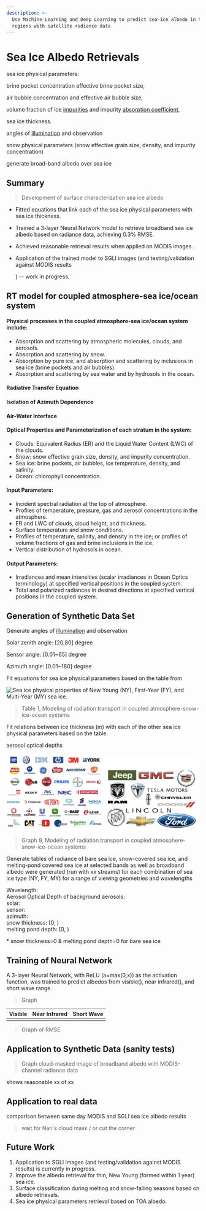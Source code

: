 ```yaml
---
description: >-
  Use Machine Learning and Deep Learning to predict sea-ice albedo in the polar
  regions with satellite radiance data
---
```


# Sea Ice Albedo Retrievals

sea ice physical parameters: 

brine pocket concentration effective brine pocket size, 

air bubble concentration and effective air bubble size, 

volume fraction of ice [impurities](https://www.sciencedirect.com/topics/physics-and-astronomy/impurities) and impurity [absorption coefficient](https://www.sciencedirect.com/topics/physics-and-astronomy/absorptivity),  

sea ice thickness.

angles of [illumination](https://www.sciencedirect.com/topics/chemistry/illumination) and observation





snow physical parameters \(snow effective grain size, density, and impurity concentration\)



generate broad-band albedo over sea ice

## Summary

> Development of surface characterization sea ice albedo

* Fitted equations that link each of the sea ice physical parameters with sea ice thickness.
* Trained a 3-layer Neural Network model to retrieve broadband sea ice albedo based on radiance data, achieving 0.3% RMSE.
* Achieved reasonable retrieval results when applied on MODIS images.
* Application of the trained model to SGLI images \(and testing/validation against MODIS results

  \) -- work in progress.

## RT model for coupled atmosphere-sea ice/ocean system

#### Physical processes in the coupled atmosphere-sea ice/ocean system include:

* Absorption and scattering by atmospheric molecules, clouds, and aerosols.
* Absorption and scattering by snow.
* Absorption by pure ice, and absorption and scattering by inclusions in sea ice \(brine pockets and air bubbles\).
* Absorption and scattering by sea water and by hydrosols in the ocean.

#### **Radiative Transfer Equation**

#### **Isolation of Azimuth Dependence**

#### **Air-Water Interface**

#### Optical Properties and Parameterization of each stratum in the system:

* Clouds: Equivalent Radius \(ER\) and the Liquid Water Content \(LWC\) of the clouds.
* Snow: snow effective grain size, density, and impurity concentration.
* Sea ice: brine pockets, air bubbles, ice temperature, density, and salinity. 
* Ocean: chlorophyll concentration.

#### Input Parameters:

* Incident spectral radiation at the top of atmosphere.
* Profiles of temperature, pressure, gas and aerosol concentrations in the atmosphere.
* ER and LWC of clouds, cloud height, and thickness.
* Surface temperature and snow conditions.
* Profiles of temperature, salinity, and density in the ice; or profiles of volume fractions of gas and brine inclusions in the ice.
* Vertical distribution of hydrosols in ocean.

#### Output Parameters:

* Irradiances and mean intensities \(scalar irradiances in Ocean Optics terminology\) at specified vertical positions in the coupled system.
* Total and polarized radiances in desired directions at specified vertical positions in the coupled system.

## Generation of Synthetic Data Set

Generate angles of [illumination](https://www.sciencedirect.com/topics/chemistry/illumination) and observation

Solar zenith angle: \[20,80\] degree

Sensor angle: \[0.01~65\] degree

Azimuth angle: \[0.01~180\] degree

Fit equations for sea ice physical parameters based on the table from 

![Sea ice physical properties of New Young \(NY\), First-Year \(FY\), and Multi-Year \(MY\) sea ice.](https://cdn.mathpix.com/snip/images/v9XMEDWr6v5Bi48phU5SOShg9pEZuGHdjm8WWy7Tg0A.original.fullsize.png)

> Table 1, Modeling of radiation transport in coupled atmosphere-snow-ice-ocean systems

Fit relations between ice thickness \(m\) with each of the other sea ice physical parameters based on the table. 

  
aerosol optical depths

![Comparison of ISIOP ISBRDF derived sea ice spectral albedos for New Young \(NY\), First-Year \(FY\)  ice for several ice thicknesses with observed spectral albedos.](.gitbook/assets/image%20%2867%29.png)

> Graph 9, Modeling of radiation transport in coupled atmosphere-snow-ice-ocean systems

Generate tables of radiance of bare sea ice, snow-covered sea ice, and melting-pond covered sea ice at selected bands as well as broadband albedo were generated \(run with xx streams\) for each combination of sea ice type \(NY, FY, MY\) for a range of viewing geometries and wavelengths

Wavelength:  
Aerosol Optical Depth of background aerosols:  
solar:  
sensor:  
azimuth:  
snow thickness: \[0, \)  
melting pond depth: \[0, \)   
  
\* snow thickness=0 & melting pond depth=0 for bare sea ice  
  


## Training of Neural Network

A 3-layer Neural Network, with ReLU \(a=max\(0,x\)\) as the activation function, was trained to predict albedos from visible\(\), near infrared\(\), and short wave range.

> Graph

| Visible | Near Infrared | Short Wave |
| :--- | :--- | :--- |
|  |  |  |

> Graph of RMSE

## Application to Synthetic Data \(sanity tests\) 

> Graph cloud-masked image of broadband albedo with MODIS-channel radiance data

shows reasonable xx of xx 

## Application to real data

comparison between same day MODIS and SGLI sea ice albedo results

> wait for Nan's cloud mask / or cut the corner

## Future Work

1. Application to SGLI images \(and testing/validation against MODIS results\) is currently in progress.
2. Improve the albedo retrieval for thin, New Young \(formed within 1 year\) sea ice.
3. Surface classification during melting and snow-falling seasons based on albedo retrievals.
4. Sea ice physical parameters retrieval based on TOA albedo.

